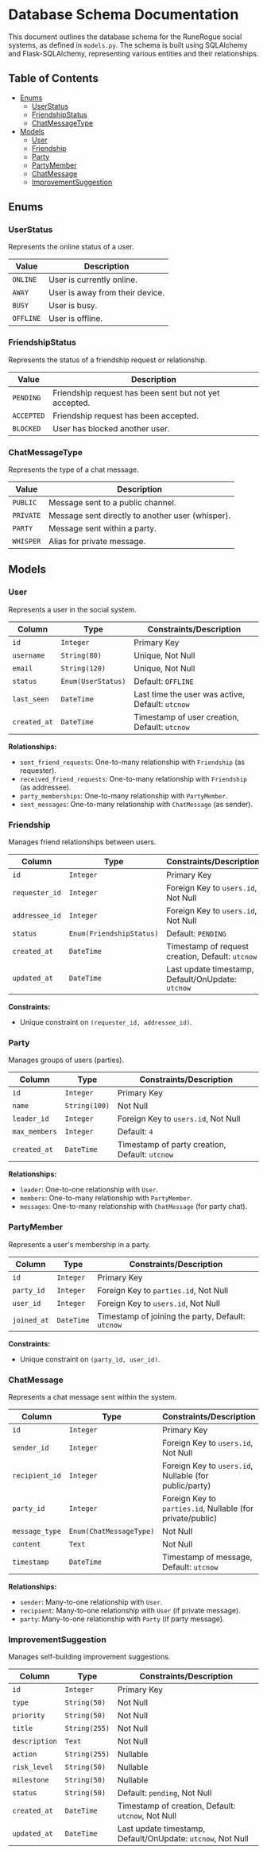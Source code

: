 # Database Schema Documentation

This document outlines the database schema for the RuneRogue social systems, as defined in `models.py`. The schema is built using SQLAlchemy and Flask-SQLAlchemy, representing various entities and their relationships.

## Table of Contents

- [Enums](#enums)
  - [UserStatus](#userstatus)
  - [FriendshipStatus](#friendshipstatus)
  - [ChatMessageType](#chatmessagetype)
- [Models](#models)
  - [User](#user)
  - [Friendship](#friendship)
  - [Party](#party)
  - [PartyMember](#partymember)
  - [ChatMessage](#chatmessage)
  - [ImprovementSuggestion](#improvementsuggestion)

## Enums

### UserStatus

Represents the online status of a user.

| Value   | Description                    |
|---------|--------------------------------|
| `ONLINE`  | User is currently online.      |
| `AWAY`    | User is away from their device. |
| `BUSY`    | User is busy.                  |
| `OFFLINE` | User is offline.               |

### FriendshipStatus

Represents the status of a friendship request or relationship.

| Value      | Description                               |
|------------|-------------------------------------------|
| `PENDING`  | Friendship request has been sent but not yet accepted. |
| `ACCEPTED` | Friendship request has been accepted.     |
| `BLOCKED`  | User has blocked another user.            |

### ChatMessageType

Represents the type of a chat message.

| Value     | Description                               |
|-----------|-------------------------------------------|
| `PUBLIC`  | Message sent to a public channel.         |
| `PRIVATE` | Message sent directly to another user (whisper). |
| `PARTY`   | Message sent within a party.              |
| `WHISPER` | Alias for private message.                |

## Models

### User

Represents a user in the social system.

| Column       | Type                            | Constraints/Description                               |
|--------------|---------------------------------|-------------------------------------------------------|
| `id`         | `Integer`                       | Primary Key                                           |
| `username`   | `String(80)`                    | Unique, Not Null                                      |
| `email`      | `String(120)`                   | Unique, Not Null                                      |
| `status`     | `Enum(UserStatus)`              | Default: `OFFLINE`                                    |
| `last_seen`  | `DateTime`                      | Last time the user was active, Default: `utcnow`      |
| `created_at` | `DateTime`                      | Timestamp of user creation, Default: `utcnow`         |

**Relationships:**

- `sent_friend_requests`: One-to-many relationship with `Friendship` (as requester).
- `received_friend_requests`: One-to-many relationship with `Friendship` (as addressee).
- `party_memberships`: One-to-many relationship with `PartyMember`.
- `sent_messages`: One-to-many relationship with `ChatMessage` (as sender).

### Friendship

Manages friend relationships between users.

| Column         | Type                     | Constraints/Description                               |
|----------------|--------------------------|-------------------------------------------------------|
| `id`           | `Integer`                | Primary Key                                           |
| `requester_id` | `Integer`                | Foreign Key to `users.id`, Not Null                   |
| `addressee_id` | `Integer`                | Foreign Key to `users.id`, Not Null                   |
| `status`       | `Enum(FriendshipStatus)` | Default: `PENDING`                                    |
| `created_at`   | `DateTime`               | Timestamp of request creation, Default: `utcnow`      |
| `updated_at`   | `DateTime`               | Last update timestamp, Default/OnUpdate: `utcnow`     |

**Constraints:**

- Unique constraint on `(requester_id, addressee_id)`.

### Party

Manages groups of users (parties).

| Column        | Type        | Constraints/Description                               |
|---------------|-------------|-------------------------------------------------------|
| `id`          | `Integer`   | Primary Key                                           |
| `name`        | `String(100)` | Not Null                                              |
| `leader_id`   | `Integer`   | Foreign Key to `users.id`, Not Null                   |
| `max_members` | `Integer`   | Default: `4`                                          |
| `created_at`  | `DateTime`  | Timestamp of party creation, Default: `utcnow`        |

**Relationships:**

- `leader`: One-to-one relationship with `User`.
- `members`: One-to-many relationship with `PartyMember`.
- `messages`: One-to-many relationship with `ChatMessage` (for party chat).

### PartyMember

Represents a user's membership in a party.

| Column      | Type      | Constraints/Description                               |
|-------------|-----------|-------------------------------------------------------|
| `id`        | `Integer` | Primary Key                                           |
| `party_id`  | `Integer` | Foreign Key to `parties.id`, Not Null                 |
| `user_id`   | `Integer` | Foreign Key to `users.id`, Not Null                   |
| `joined_at` | `DateTime`| Timestamp of joining the party, Default: `utcnow`     |

**Constraints:**

- Unique constraint on `(party_id, user_id)`.

### ChatMessage

Represents a chat message sent within the system.

| Column         | Type                     | Constraints/Description                               |
|----------------|--------------------------|-------------------------------------------------------|
| `id`           | `Integer`                | Primary Key                                           |
| `sender_id`    | `Integer`                | Foreign Key to `users.id`, Not Null                   |
| `recipient_id` | `Integer`                | Foreign Key to `users.id`, Nullable (for public/party) |
| `party_id`     | `Integer`                | Foreign Key to `parties.id`, Nullable (for private/public) |
| `message_type` | `Enum(ChatMessageType)`  | Not Null                                              |
| `content`      | `Text`                   | Not Null                                              |
| `timestamp`    | `DateTime`               | Timestamp of message, Default: `utcnow`               |

**Relationships:**

- `sender`: Many-to-one relationship with `User`.
- `recipient`: Many-to-one relationship with `User` (if private message).
- `party`: Many-to-one relationship with `Party` (if party message).

### ImprovementSuggestion

Manages self-building improvement suggestions.

| Column       | Type                     | Constraints/Description                               |
|--------------|--------------------------|-------------------------------------------------------|
| `id`         | `Integer`                | Primary Key                                           |
| `type`       | `String(50)`             | Not Null                                              |
| `priority`   | `String(50)`             | Not Null                                              |
| `title`      | `String(255)`            | Not Null                                              |
| `description`| `Text`                   | Not Null                                              |
| `action`     | `String(255)`            | Nullable                                              |
| `risk_level` | `String(50)`             | Nullable                                              |
| `milestone`  | `String(50)`             | Nullable                                              |
| `status`     | `String(50)`             | Default: `pending`, Not Null                          |
| `created_at` | `DateTime`               | Timestamp of creation, Default: `utcnow`, Not Null    |
| `updated_at` | `DateTime`               | Last update timestamp, Default/OnUpdate: `utcnow`, Not Null |
